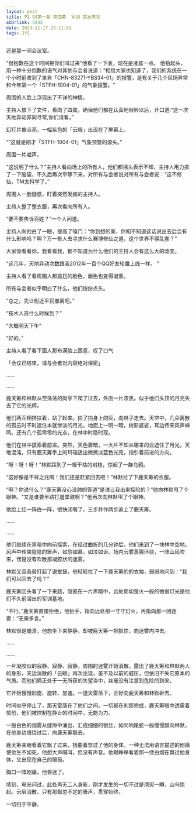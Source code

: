 ```yaml
---
layout: post
title: P1 S4第一章 第四幕  军训 突发情况
abbrlink: 4242
date: 2023-11-17 23:11:51
tags: JYS
---
```

还是那一间会议室。

“很抱歉在这个时间把你们叫过来”他看了一下表，现在是凌晨一点。
他抬起头，用一种十分抱歉的语气对其他与会者说道：“相信大家也知道了，我们的系统在一个小时前收到了来自「CHN-83271-YBS34-01」的报警，是有关于几个风场异常和今年第一个「STFH-1004-01」的气象报警。“

周围的人脸上浮现出了不详的神情。

主持人放下了文件，看向了四周，确保他们都在认真地倾听以后，开口道:“这一次天地异动非同寻常,你们请看。”

幻灯片被点亮，一幅紫色的「云眼」出现在了屏幕上。

“”这就是刚才「STFH-1004-01」气象预警的源头。”

周围一片嘘声。

“这说明了什么？”主持人看向场上的所有人，他们都摇头表示不知，主持人用力抓了一下脑袋，不久后再次平静下来，对所有与会者说对所有与会者说：“这不修仙，TM太科学了。”

周围人一脸疑惑，盯着突然发疯的主持人。

主持人整了整衣服，再次看向所有人。

“要不要告诉百姓？”一个人问道。

主持人向他白了一眼，提高了嗓门：“你到想的美，你知不知道这话说出去后会有什么影响吗？啊？万一有人去寻求什么赛博修仙之道，这个世界不得乱套？”

大家你看看你，我看看我，都不知道为什么他们的主持人会有这么大的改变。

“这几年，天地异动次数跟我2012年一百个QQ好友轮番上线一样。 ”

主持人看了看周围人那尴尬的脸色，面色也变得凝重。

所有与会者似乎明白了什么，他们纷纷点头。

“总之，先让附近平民撤离吧。”

“技术人员什么时候到？”

“大概明天下午”

“好的。”

主持人看了看下面人那布满脸上困意，叹了口气

「会议已结束，请与会者对内容绝对保密」

……

……

鹿天筹和林默从空荡荡的岗亭下爬了过去，外面一片漆黑。似乎他们头顶的月亮失去了它的光辉。

他们两互相搀扶着，站了起来。拍了拍身上的灰，向林子走去。天空中，几朵离散的孤云时不时遮住本就惨淡的月光，地面上一明一暗，树影婆娑，耳边传来风声蝉鸣。还有几个孤零零的光点，在林中时隐时现。

他们在林中摸索着前进。突然，天色骤暗，一大片不知从哪来的云遮住了月光，天地混沌，只有鹿天筹手上的玛瑙透出微微淡蓝色光亮，指引着前进的方向。

“呀！呀！呀！”林默踩到了一根干枯的树枝，惊起了一群乌鸦。

“这好像是不祥之兆啊！我们还是赶紧回去吧！”林默拉了下鹿天筹的衣服。

“啊？你说什么？”鹿天筹没心没肺的答道“是谁让我出来探险的？”他向林默甩了个眼神。“又是谁要半路打退堂鼓啊？”他再次向林默甩了个眼神。

他脸上红一阵白一阵，很快闭嘴了，三步并作两步追上了鹿天筹。

……

……

他们继续在黑暗中向前探索，在经过曲折的几分钟后，他们来到了一块林中空地。风声中传来隐隐的箫声，如怨如慕，如泣如诉。场内云雾蒸腾环绕，一阵山风吹来，愣是没有吹散那凝胶状的迷雾。

林默又双叒叕打起了退堂鼓，他轻轻拉了一下鹿天筹的的衣袖，弱弱地问到：“我们可以回去了吗？”

鹿天筹回头看了一下来路，隐匿在一片黑暗中，远处那如萤火一般的微弱灯光是他们不久前溜出的军训基地。

“不行。”鹿天筹直接拒绝，他抬手，指向远处那一寸寸灯火，再指向那一团迷雾：“无需多言。”

林默很是崩溃，他想坐下来静静，却被鹿天筹一把抓住，向迷雾内冲去。

……

……

一片凝胶似的寂静、寂静、寂静。周围的迷雾开始消散。露出了鹿天筹和林默两人的身形，天边消散的「云眼」再次出现，虽不及以前的威压，但依旧不失它原本的气质。而他们俩正处于一无所获的失望当中，丝毫没有注意到危险的到来。

它开始慢慢起旋、旋转、加速。一道天雷落下，正好向鹿天筹和林默砸去。

时间似乎停止了，那天雷落在了他们之间。一切都在刹那完成，鹿天筹眼中透露着惊恐，他们被控制在静止的时间中，无能为力。

一股白色的烟雾从缝隙中涌出，汇成细细的银丝，如同响尾蛇一般慢慢飘向林默，在他身边缠绕过后，向鹿天筹飘去。

鹿天筹亲眼看着它飘了过来，扭曲着穿过了他的身体。一种无法用语言描述的剧痛使他生不如死，他想大声喊叫，但没有声音。他眼睁睁看着那一缕白烟在飘过他身体，又出现在自己的眼前。

胸口一阵剧痛，他昏迷了。

顷刻，电光闪过，此处再无二人身影，刚才发生的一切不过是须臾一瞬，山鸟惊起。云层消散，只有那飘忽不定的箫声，贯穿始终。

一切归于平静。